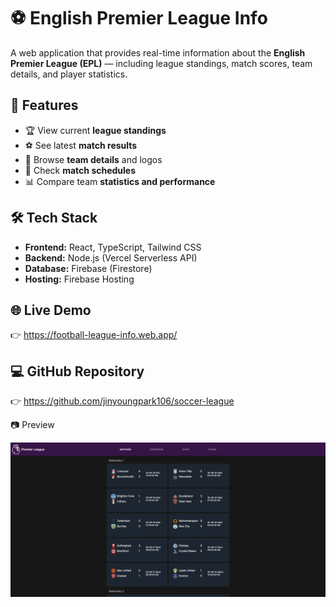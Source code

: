 # ⚽ English Premier League Info

A web application that provides real-time information about the **English Premier League (EPL)** — including league standings, match scores, team details, and player statistics.

## 🚀 Features

- 🏆 View current **league standings**
- ⚽ See latest **match results**
- 👕 Browse **team details** and logos
- 📅 Check **match schedules**
- 📊 Compare team **statistics and performance**

## 🛠️ Tech Stack

- **Frontend:** React, TypeScript, Tailwind CSS
- **Backend:** Node.js (Vercel Serverless API)
- **Database:** Firebase (Firestore)
- **Hosting:** Firebase Hosting

## 🌐 Live Demo

👉 https://football-league-info.web.app/

## 💻 GitHub Repository

👉 https://github.com/jinyoungpark106/soccer-league

📷 Preview

![Soccer Preview](./public/images/preview1.png)
